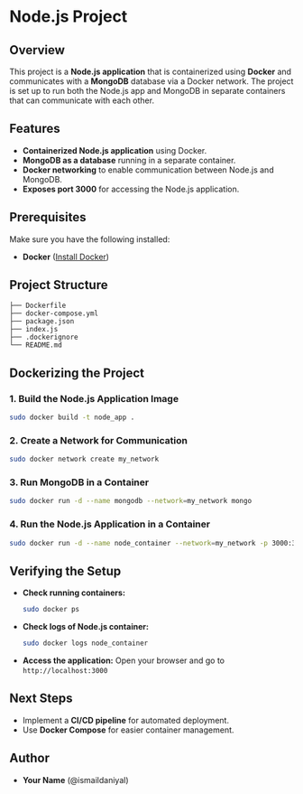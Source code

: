 # Node.js Project

## Overview
This project is a **Node.js application** that is containerized using **Docker** and communicates with a **MongoDB** database via a Docker network. The project is set up to run both the Node.js app and MongoDB in separate containers that can communicate with each other.

## Features
- **Containerized Node.js application** using Docker.
- **MongoDB as a database** running in a separate container.
- **Docker networking** to enable communication between Node.js and MongoDB.
- **Exposes port 3000** for accessing the Node.js application.

## Prerequisites
Make sure you have the following installed:
- **Docker** ([Install Docker](https://docs.docker.com/get-docker/))

## Project Structure
```
├── Dockerfile
├── docker-compose.yml
├── package.json
├── index.js
├── .dockerignore
└── README.md
```

## Dockerizing the Project
### 1. Build the Node.js Application Image
```bash
sudo docker build -t node_app .
```

### 2. Create a Network for Communication
```bash
sudo docker network create my_network
```

### 3. Run MongoDB in a Container
```bash
sudo docker run -d --name mongodb --network=my_network mongo
```

### 4. Run the Node.js Application in a Container
```bash
sudo docker run -d --name node_container --network=my_network -p 3000:3000 node_app
```

## Verifying the Setup
- **Check running containers:**
  ```bash
  sudo docker ps
  ```
- **Check logs of Node.js container:**
  ```bash
  sudo docker logs node_container
  ```
- **Access the application:** Open your browser and go to `http://localhost:3000`

## Next Steps
- Implement a **CI/CD pipeline** for automated deployment.
- Use **Docker Compose** for easier container management.

## Author
- **Your Name** (@ismaildaniyal)

